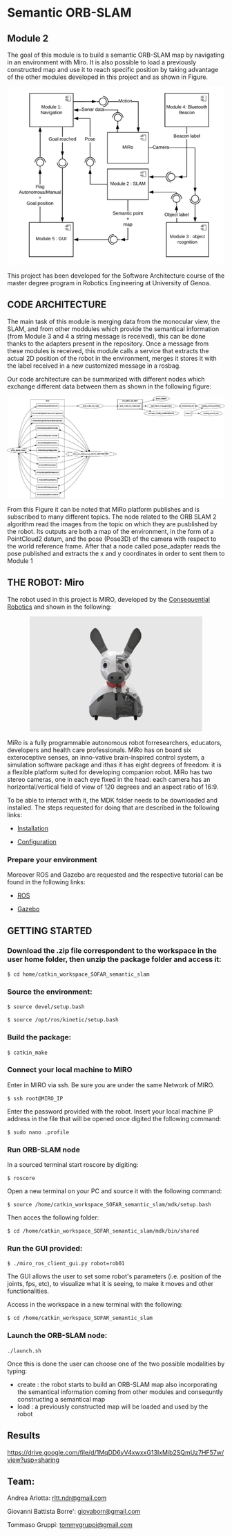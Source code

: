 # Semantic ORB-SLAM

## Module 2
The goal of this module is to build a semantic ORB-SLAM map by navigating in an environment with Miro. It is also possible to load a previously constructed map and use it to reach specific position by taking advantage of the other modules developed in this project and as shown in Figure.

<p align="center">
 <img src="Images/overall.png"/>
</p>

This project has been developed for the Software Architecture course of the master degree program in Robotics Engineering at University of Genoa.

## CODE ARCHITECTURE

The main task of this module is merging data from the monocular view, the SLAM, and from other moddules which provide the semantical information (from Module 3 and 4 a string message is received), this can be done thanks to the adapters present in the repository.
Once a message from these modules is received, this module calls a service that extracts the actual 2D position of the robot in the environment, merges it  stores it with the label received in a new customized message in a rosbag.

Our code architecture can be summarized with different nodes which exchange different data between them as shown in the following figure:

<p align="center">
 <img src="Images/rosgraph.png"/>
</p>

From this Figure it can be noted that MiRo platform publishes and is subscribed to many different topics. The node related to the  ORB SLAM 2 algorithm read the images from the topic on which they are pusblished by the robot. Its outputs are both a map of the environment, in the form of a PointCloud2 datum, and the pose (Pose3D) of the camera with respect to the world reference frame. After that a node called pose_adapter reads the pose published and extracts the x and y coordinates in order to sent them to Module 1

## THE ROBOT: Miro

The robot used in this project is MIRO, developed by the [Consequential Robotics](http://consequentialrobotics.com/) and shown in the following:

<p align="center">
 <img src="Images/Miro.jpg" width="400"/>
</p>

MiRo is  a  fully  programmable  autonomous  robot  forresearchers, educators, developers and health care professionals. MiRo  has  on  board  six  exteroceptive  senses,  an  inno-vative  brain-inspired  control  system,  a  simulation  software  package  and  ithas it has eight degrees of freedom: it is a flexible platform suited for developing companion robot. MiRo  has  two  stereo  cameras,  one  in  each  eye fixed in the head: each camera has an horizontal/vertical field of view of 120 degrees and an aspect ratio of 16:9.

To be able to interact with it, the MDK folder needs to be downloaded and installed. The steps requested for doing that are described in the following links:
 - [Installation](http://labs.consequentialrobotics.com/miro-e/docs/index.php?page=Developer_Install_Steps_Install_MDK)

 - [Configuration](http://labs.consequentialrobotics.com/miro-e/docs/index.php?page=Developer_Install_Steps_Configure_MDK_Configure_Network)

### Prepare your environment
Moreover ROS and Gazebo are requested and the respective tutorial can be found in the following links:

 - [ROS](http://labs.consequentialrobotics.com/miro-e/docs/index.php?page=Developer_Install_Steps_Install_ROS)

 - [Gazebo](http://labs.consequentialrobotics.com/miro-e/docs/index.php?page=Developer_Install_Steps_Install_Gazebo)

## GETTING STARTED
### Download the .zip file correspondent to the workspace in the user home folder, then unzip the package folder and access it:
```
$ cd home/catkin_workspace_SOFAR_semantic_slam
```

### Source the environment:
```
$ source devel/setup.bash
```

```
$ source /opt/ros/kinetic/setup.bash
```

### Build the package:
```
$ catkin_make
```

### Connect your local machine to MIRO

Enter in MIRO via ssh.
Be sure you are under the same Network of MIRO.
```
$ ssh root@MIRO_IP
```

Enter the password provided with the robot.
Insert your local machine IP address in the file that will be opened once digited the following command:
```
$ sudo nano .profile
```

### Run ORB-SLAM node

In a sourced terminal start roscore by digiting:
```
$ roscore
```

Open a new terminal on your PC and source it with the following command:
```
$ source /home/catkin_workspace_SOFAR_semantic_slam/mdk/setup.bash
```

Then acces the following folder:
```
$ cd /home/catkin_workspace_SOFAR_semantic_slam/mdk/bin/shared
```

### Run the GUI provided:
```
$ ./miro_ros_client_gui.py robot=rob01
```

The GUI allows the user to set some robot's parameters (i.e. position of the joints, fps, etc), to visualize what it is seeing, to make it moves and other functionalities.

Access in the workspace in a new terminal with the following:
```
$ cd /home/catkin_workspace_SOFAR_semantic_slam
```

### Launch the ORB-SLAM node:
```
./launch.sh
```

Once this is done the user can choose one of the two possible modalities by typing:
 - create : the robot starts to build an ORB-SLAM map also incorporating the semantical information coming from other modules and consequntly constructing a semantical map
 - load : a previously constructed map will be loaded and used by the robot

## Results

https://drive.google.com/file/d/1MqDD6yV4xwxxG13IxMib2SQmUz7HF57w/view?usp=sharing

## Team:

Andrea Arlotta:  rltt.ndr@gmail.com

Giovanni Battista Borre':  giovaborr@gmail.com

Tommaso Gruppi:  tommygruppi@gmail.com
